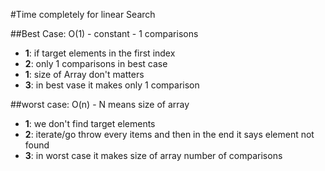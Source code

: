 #Time completely for linear Search

##Best Case:
O(1) - constant - 1 comparisons 
- **1**: if target elements in the first index
- **2**: only 1 comparisons in best case
- **1**: size of Array don't matters
- **3**: in best vase it makes only 1 comparison 

##worst case:
O(n) - N means size of array
- **1**: we don't find target elements 
- **2**: iterate/go throw every items and then in the end it says element not found 
- **3**: in worst case it makes size of array number of comparisons